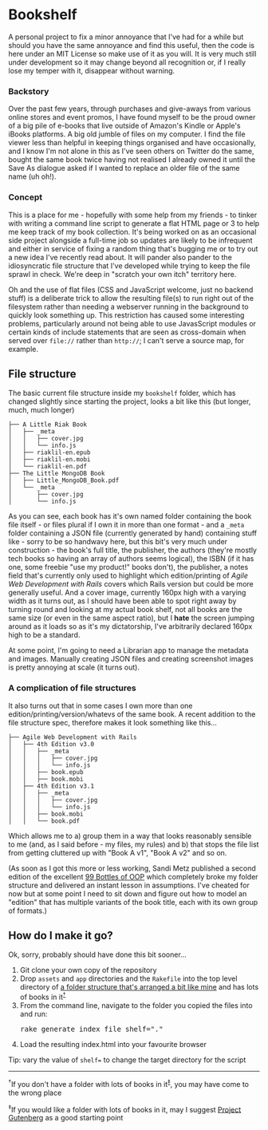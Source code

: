 # Bookshelf

A personal project to fix a minor annoyance that I've had for a while but should you have the same annoyance and find this useful, then the code is here under an MIT License so make use of it as you will. It is very much still under development so it may change beyond all recognition or, if I really lose my temper with it, disappear without warning.

### Backstory

Over the past few years, through purchases and give-aways from various online stores and event promos, I have found myself to be the proud owner of a big pile of e-books that live outside of Amazon's Kindle or Apple's iBooks platforms. A big old jumble of files on my computer. I find the file viewer less than helpful in keeping things organised and have occasionally, and I know I'm not alone in this as I've seen others on Twitter do the same, bought the same book twice having not realised I already owned it until the Save As dialogue asked if I wanted to replace an older file of the same name (uh oh!).

### Concept

This is a place for me - hopefully with some help from my friends - to tinker with writing a command line script to generate a flat HTML page or 3 to help me keep track of my book collection. It's being worked on as an occasional side project alongside a full-time job so updates are likely to be infrequent and either in service of fixing a random thing that's bugging me or to try out a new idea I've recently read about. It will pander also pander to the idiosyncratic file structure that I've developed while trying to keep the file sprawl in check. We're deep in "scratch your own itch" territory here.

Oh and the use of flat files (CSS and JavaScript welcome, just no backend stuff) is a deliberate trick to allow the resulting file(s) to run right out of the filesystem rather than needing a webserver running in the background to quickly look something up. This restriction has caused some interesting problems, particularly around not being able to use JavasScript modules or certain kinds of include statements that are seen as cross-domain when served over `file://` rather than `http://`; I can't serve a source map, for example.

## File structure

The basic current file structure inside my `bookshelf` folder, which has changed slightly since starting the project, looks a bit like this (but longer, much, much longer)

    ├── A Little Riak Book
    │   ├── _meta
    │   │   ├── cover.jpg
    │   │   └── info.js
    │   ├── riaklil-en.epub
    │   ├── riaklil-en.mobi
    │   └── riaklil-en.pdf
    ├── The Little MongoDB Book
    │   ├── Little_MongoDB_Book.pdf
    │   └── _meta
    │       ├── cover.jpg
    │       └── info.js

As you can see, each book has it's own named folder containing the book file itself - or files plural if I own it in more than one format - and a `_meta` folder containing a JSON file (currently generated by hand) containing stuff like - sorry to be so handwavy here, but this bit's very much under construction - the book's full title, the publisher, the authors (they're mostly tech books so having an array of authors seems logical), the ISBN (if it has one, some freebie "use my product!" books don't), the publisher, a notes field that's currently only used to highlight which edition/printing of *Agile Web Development with Rails* covers which Rails version but could be more generally useful. And a cover image, currently 160px high with a varying width as it turns out, as I should have been able to spot right away by turning round and looking at my actual book shelf, not all books are the same size (or even in the same aspect ratio), but I **hate** the screen jumping around as it loads so as it's my dictatorship, I've arbitrarily declared 160px high to be a standard.

At some point, I'm going to need a Librarian app to manage the metadata and images. Manually creating JSON files and creating screenshot images is pretty annoying at scale (it turns out).

### A complication of file structures

It also turns out that in some cases I own more than one edition/printing/version/whatevs of the same book. A recent addition to the file structure spec, therefore makes it look something like this...

    ├── Agile Web Development with Rails
    │   ├── 4th Edition v3.0
    │   │   ├── _meta
    │   │   │   ├── cover.jpg
    │   │   │   └── info.js
    │   │   ├── book.epub
    │   │   ├── book.mobi
    │   ├── 4th Edition v3.1
    │   │   ├── _meta
    │   │   │   ├── cover.jpg
    │   │   │   └── info.js
    │   │   ├── book.mobi
    │   │   └── book.pdf

Which allows me to a) group them in a way that looks reasonably sensible to me (and, as I said before - my files, my rules) and b) that stops the file list from getting cluttered up with "Book A v1", "Book A v2" and so on.

(As soon as I got this more or less working, Sandi Metz published a second edition of the excellent [99 Bottles of OOP](https://sandimetz.com/99bottles) which completely broke my folder structure and delivered an instant lesson in assumptions. I've cheated for now but at some point I need to sit down and figure out how to model an "edition" that has multiple variants of the book title, each with its own group of formats.)

## How do I make it go?

Ok, sorry, probably should have done this bit sooner...

1. Git clone your own copy of the repository
2. Drop `assets` and `app` directories and the `Rakefile` into the top level directory of [a folder structure that's arranged a bit like mine](#file-structure) and has lots of books in it<sup>[&dagger;](#footnote-1)</sup>
3. From the command line, navigate to the folder you copied the files into and run:
    <pre>rake generate_index_file shelf="."</pre>
4. Load the resulting index.html into your favourite browser

Tip: vary the value of `shelf=` to change the target directory for the script

* * *

<a name="footnote-1"></a>
<sup>&dagger;</sup>If you don't have a folder with lots of books in it<sup>[&Dagger;](#footnote-2)</sup>, you may have come to the wrong place

<a name="footnote-2"></a>
<sup>&Dagger;</sup>If you would like a folder with lots of books in it, may I suggest [Project Gutenberg](http://www.gutenberg.org) as a good starting point

